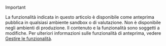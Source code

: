 > [!IMPORTANT]
> La funzionalità indicata in questo articolo è disponibile come anteprima pubblica in qualsiasi ambiente sandbox o di valutazione. Non è disponibile negli ambienti di produzione. Il contenuto e la funzionalità sono soggetti a modifiche. Per ulteriori informazioni sulle funzionalità di anteprima, vedere [Gestire le funzionalità](../hr-admin-manage-features.md).